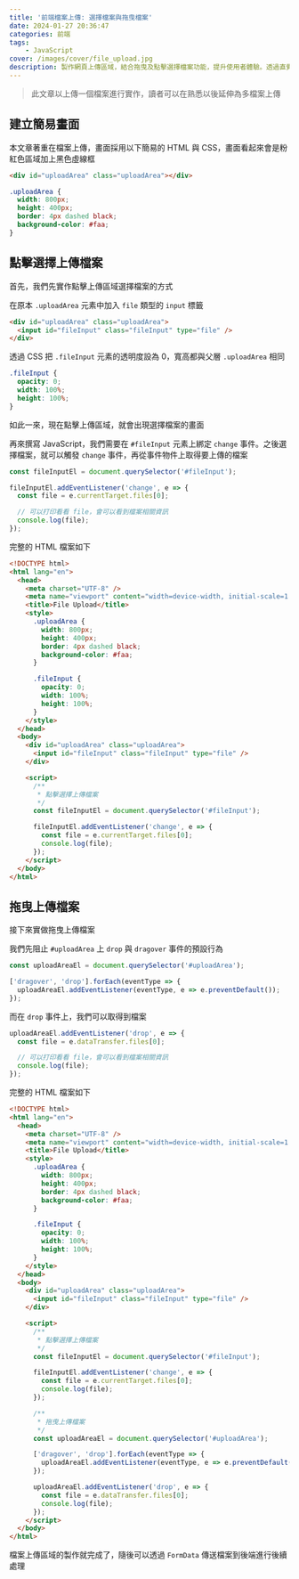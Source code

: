 ```yaml
---
title: '前端檔案上傳: 選擇檔案與拖曳檔案'
date: 2024-01-27 20:36:47
categories: 前端
tags:
    - JavaScript
cover: /images/cover/file_upload.jpg
description: 製作網頁上傳區域，結合拖曳及點擊選擇檔案功能，提升使用者體驗。透過直覺的拖曳動作或傳統的點擊方式，輕鬆選取檔案，使整個上傳流程更為靈活且方便，凸顯網頁互動設計的創新與便利性。
---
```


> 此文章以上傳一個檔案進行實作，讀者可以在熟悉以後延伸為多檔案上傳

## 建立簡易畫面

本文章著重在檔案上傳，畫面採用以下簡易的 HTML 與 CSS，畫面看起來會是粉紅色區域加上黑色虛線框

```HTML
<div id="uploadArea" class="uploadArea"></div>
```

```CSS
.uploadArea {
  width: 800px;
  height: 400px;
  border: 4px dashed black;
  background-color: #faa;
}
```

## 點擊選擇上傳檔案

首先，我們先實作點擊上傳區域選擇檔案的方式

在原本 `.uploadArea` 元素中加入 `file` 類型的 `input` 標籤

```HTML
<div id="uploadArea" class="uploadArea">
  <input id="fileInput" class="fileInput" type="file" />
</div>
```

透過 CSS 把 `.fileInput` 元素的透明度設為 0，寬高都與父層 `.uploadArea` 相同

```CSS
.fileInput {
  opacity: 0;
  width: 100%;
  height: 100%;
}
```

如此一來，現在點擊上傳區域，就會出現選擇檔案的畫面

再來撰寫 JavaScript，我們需要在 `#fileInput` 元素上綁定 `change` 事件。之後選擇檔案，就可以觸發 `change` 事件，再從事件物件上取得要上傳的檔案

```JavaScript
const fileInputEl = document.querySelector('#fileInput');

fileInputEl.addEventListener('change', e => {
  const file = e.currentTarget.files[0];

  // 可以打印看看 file，會可以看到檔案相關資訊
  console.log(file);
});
```

完整的 HTML 檔案如下

```HTML
<!DOCTYPE html>
<html lang="en">
  <head>
    <meta charset="UTF-8" />
    <meta name="viewport" content="width=device-width, initial-scale=1.0" />
    <title>File Upload</title>
    <style>
      .uploadArea {
        width: 800px;
        height: 400px;
        border: 4px dashed black;
        background-color: #faa;
      }

      .fileInput {
        opacity: 0;
        width: 100%;
        height: 100%;
      }
    </style>
  </head>
  <body>
    <div id="uploadArea" class="uploadArea">
      <input id="fileInput" class="fileInput" type="file" />
    </div>

    <script>
      /**
       * 點擊選擇上傳檔案 
       */
      const fileInputEl = document.querySelector('#fileInput');

      fileInputEl.addEventListener('change', e => {
        const file = e.currentTarget.files[0];
        console.log(file);
      });
    </script>
  </body>
</html>
```

## 拖曳上傳檔案

接下來實做拖曳上傳檔案

我們先阻止 `#uploadArea` 上 `drop` 與 `dragover` 事件的預設行為

```JavaScript
const uploadAreaEl = document.querySelector('#uploadArea');

['dragover', 'drop'].forEach(eventType => {
  uploadAreaEl.addEventListener(eventType, e => e.preventDefault());
});
```

而在 `drop` 事件上，我們可以取得到檔案

```JavaScript
uploadAreaEl.addEventListener('drop', e => {
  const file = e.dataTransfer.files[0];

  // 可以打印看看 file，會可以看到檔案相關資訊
  console.log(file);
});
```

完整的 HTML 檔案如下

```HTML
<!DOCTYPE html>
<html lang="en">
  <head>
    <meta charset="UTF-8" />
    <meta name="viewport" content="width=device-width, initial-scale=1.0" />
    <title>File Upload</title>
    <style>
      .uploadArea {
        width: 800px;
        height: 400px;
        border: 4px dashed black;
        background-color: #faa;
      }

      .fileInput {
        opacity: 0;
        width: 100%;
        height: 100%;
      }
    </style>
  </head>
  <body>
    <div id="uploadArea" class="uploadArea">
      <input id="fileInput" class="fileInput" type="file" />
    </div>

    <script>
      /**
       * 點擊選擇上傳檔案
       */
      const fileInputEl = document.querySelector('#fileInput');

      fileInputEl.addEventListener('change', e => {
        const file = e.currentTarget.files[0];
        console.log(file);
      });

      /**
       * 拖曳上傳檔案
       */
      const uploadAreaEl = document.querySelector('#uploadArea');

      ['dragover', 'drop'].forEach(eventType => {
        uploadAreaEl.addEventListener(eventType, e => e.preventDefault());
      });

      uploadAreaEl.addEventListener('drop', e => {
        const file = e.dataTransfer.files[0];
        console.log(file);
      });
    </script>
  </body>
</html>
```

檔案上傳區域的製作就完成了，隨後可以透過 `FormData` 傳送檔案到後端進行後續處理